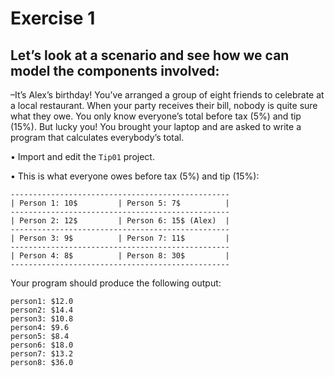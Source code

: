 # Exercise 1
## Let’s look at a scenario and see how we can model the components involved:
–It’s Alex’s birthday! You’ve arranged a group of eight friends to celebrate at a local 
restaurant. When your party receives their bill, nobody is quite sure what they owe. 
You only know everyone’s total before tax (5%) and tip (15%). But lucky you!  You brought 
your laptop and are asked to write a program that calculates everybody’s total.

• Import and edit the `Tip01` project.

• This is what everyone owes before tax (5%) and tip (15%):
~~~~
-------------------------------------------------
| Person 1: 10$         | Person 5: 7$          |
-------------------------------------------------
| Person 2: 12$         | Person 6: 15$ (Alex)  |
-------------------------------------------------
| Person 3: 9$          | Person 7: 11$         |
-------------------------------------------------
| Person 4: 8$          | Person 8: 30$         |
-------------------------------------------------
~~~~
Your program should produce the following output:
~~~~
person1: $12.0
person2: $14.4
person3: $10.8
person4: $9.6
person5: $8.4
person6: $18.0
person7: $13.2
person8: $36.0
~~~~
